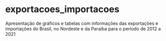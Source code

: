 # exportacoes_importacoes
 Apresentação de gráficos e tabelas com informações das exportações e importações do Brasil, no Nordeste e da Paraíba para o período de 2012 a 2021
